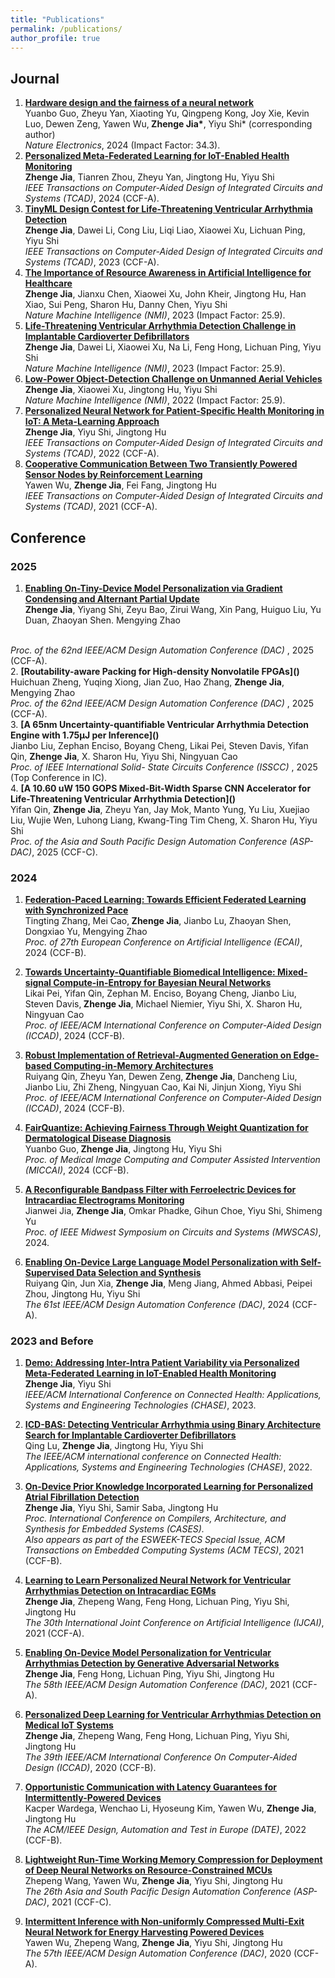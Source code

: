 ```yaml
---
title: "Publications"
permalink: /publications/
author_profile: true
---
```


## Journal 
1. <b>[Hardware design and the fairness of a neural network](https://www.nature.com/articles/s41928-024-01213-0)</b> <br> 
Yuanbo Guo, Zheyu Yan, Xiaoting Yu, Qingpeng Kong, Joy Xie, Kevin Luo, Dewen Zeng, Yawen Wu,<b> Zhenge Jia*</b>, Yiyu Shi* (corresponding author)<br />
<i> Nature Electronics</i>, 2024 (Impact Factor: 34.3). <br />
2. <b>[Personalized Meta-Federated Learning for IoT-Enabled Health Monitoring](https://ieeexplore.ieee.org/document/10499975)</b> <br> 
<b> Zhenge Jia</b>, Tianren Zhou, Zheyu Yan, Jingtong Hu, Yiyu Shi <br />
<i>IEEE Transactions on Computer-Aided Design of Integrated Circuits and Systems (TCAD)</i>, 2024 (CCF-A). <br />
3. <b>[TinyML Design Contest for Life-Threatening Ventricular Arrhythmia Detection](https://arxiv.org/abs/2305.05105)</b> <br> 
<b> Zhenge Jia</b>, Dawei Li, Cong Liu, Liqi Liao, Xiaowei Xu, Lichuan Ping, Yiyu Shi <br />
<i>IEEE Transactions on Computer-Aided Design of Integrated Circuits and Systems (TCAD)</i>, 2023 (CCF-A). <br />
4. <b>[The Importance of Resource Awareness in Artificial Intelligence for Healthcare](https://www.nature.com/articles/s42256-023-00670-0)</b> <br> 
<b> Zhenge Jia</b>, Jianxu Chen, Xiaowei Xu, John Kheir, Jingtong Hu, Han Xiao, Sui Peng, Sharon Hu, Danny Chen, Yiyu Shi <br />
<i>Nature Machine Intelligence (NMI)</i>, 2023 (Impact Factor: 25.9). <br />
5. <b>[Life-Threatening Ventricular Arrhythmia Detection Challenge in Implantable Cardioverter Defibrillators](https://www.nature.com/articles/s42256-023-00659-9)</b> <br> 
<b> Zhenge Jia</b>, Dawei Li, Xiaowei Xu, Na Li, Feng Hong, Lichuan Ping, Yiyu Shi <br />
<i>Nature Machine Intelligence (NMI)</i>, 2023 (Impact Factor: 25.9). <br />
6. <b>[Low-Power Object-Detection Challenge on Unmanned Aerial Vehicles](https://www.nature.com/articles/s42256-022-00567-4)</b> <br> 
<b> Zhenge Jia</b>, Xiaowei Xu, Jingtong Hu, Yiyu Shi <br />
<i>Nature Machine Intelligence (NMI)</i>, 2022 (Impact Factor: 25.9). <br />
7. <b>[Personalized Neural Network for Patient-Specific Health Monitoring in IoT: A Meta-Learning Approach](https://ieeexplore.ieee.org/document/9743335)</b> <br> 
<b> Zhenge Jia</b>, Yiyu Shi, Jingtong Hu <br />
<i>IEEE Transactions on Computer-Aided Design of Integrated Circuits and Systems (TCAD)</i>, 2022 (CCF-A). <br />
8. <b>[Cooperative Communication Between Two Transiently Powered Sensor Nodes by Reinforcement Learning](https://ieeexplore.ieee.org/document/9335978)</b> <br> 
Yawen Wu, <b> Zhenge Jia</b>, Fei Fang, Jingtong Hu <br />
<i>IEEE Transactions on Computer-Aided Design of Integrated Circuits and Systems (TCAD)</i>, 2021 (CCF-A). <br />



## Conference

### 2025

1. <b>[Enabling On-Tiny-Device Model Personalization via Gradient Condensing and Alternant Partial Update]()</b> <br> 
<b> Zhenge Jia</b>, Yiyang Shi, Zeyu Bao, Zirui Wang, Xin Pang, Huiguo Liu, Yu Duan, Zhaoyan Shen. Mengying Zhao
 <br />
<i> Proc. of the 62nd IEEE/ACM Design Automation Conference (DAC) </i>, 2025 (CCF-A). <br />
2. <b>[Routability-aware Packing for High-density Nonvolatile FPGAs]()</b> <br> 
Huichuan Zheng, Yuqing Xiong, Jian Zuo, Hao Zhang, <b> Zhenge Jia</b>, Mengying Zhao
 <br />
<i> Proc. of the 62nd IEEE/ACM Design Automation Conference (DAC) </i>, 2025 (CCF-A). <br />
3. <b>[A 65nm Uncertainty-quantifiable Ventricular Arrhythmia Detection Engine with 1.75μJ per Inference]()</b> <br> 
Jianbo Liu, Zephan Enciso, Boyang Cheng, Likai Pei, Steven Davis, Yifan Qin, <b> Zhenge Jia</b>, X. Sharon Hu, Yiyu Shi, Ningyuan Cao <br />
<i> Proc. of IEEE International Solid- State Circuits Conference (ISSCC) </i>, 2025 (Top Conference in IC). <br />
4. <b>[A 10.60 uW 150 GOPS Mixed-Bit-Width Sparse CNN Accelerator for Life-Threatening Ventricular Arrhythmia Detection]()</b> <br> 
Yifan Qin, <b> Zhenge Jia</b>, Zheyu Yan, Jay Mok, Manto Yung, Yu Liu, Xuejiao Liu, Wujie Wen, Luhong Liang, Kwang-Ting Tim Cheng, X. Sharon Hu, Yiyu Shi <br />
<i> Proc. of the Asia and South Pacific Design Automation Conference (ASP-DAC)</i>, 2025 (CCF-C). <br />

### 2024

1. <b>[Federation-Paced Learning: Towards Efficient Federated Learning with Synchronized Pace]()</b> <br> 
Tingting Zhang, Mei Cao,<b> Zhenge Jia</b>, Jianbo Lu, Zhaoyan Shen, Dongxiao Yu, Mengying Zhao <br />
<i>Proc. of 27th European Conference on Artificial Intelligence (ECAI)</i>, 2024 (CCF-B). <br />

2. <b>[Towards Uncertainty-Quantifiable Biomedical Intelligence: Mixed-signal Compute-in-Entropy for Bayesian Neural Networks]()</b> <br> 
Likai Pei, Yifan Qin, Zephan M. Enciso, Boyang Cheng, Jianbo Liu, Steven Davis,<b> Zhenge Jia</b>, Michael Niemier, Yiyu Shi, X. Sharon Hu, Ningyuan Cao <br />
<i>Proc. of IEEE/ACM International Conference on Computer-Aided Design (ICCAD)</i>, 2024 (CCF-B). <br />

3. <b>[Robust Implementation of Retrieval-Augmented Generation on Edge-based Computing-in-Memory Architectures]()</b> <br> 
Ruiyang Qin, Zheyu Yan, Dewen Zeng,<b> Zhenge Jia</b>, Dancheng Liu, Jianbo Liu, Zhi Zheng, Ningyuan Cao, Kai Ni, Jinjun Xiong, Yiyu Shi <br />
<i>Proc. of IEEE/ACM International Conference on Computer-Aided Design (ICCAD)</i>, 2024 (CCF-B). <br />

4. <b>[FairQuantize: Achieving Fairness Through Weight Quantization for Dermatological Disease Diagnosis]()</b> <br> 
Yuanbo Guo,<b> Zhenge Jia</b>, Jingtong Hu, Yiyu Shi <br />
<i>Proc. of Medical Image Computing and Computer Assisted Intervention (MICCAI)</i>, 2024 (CCF-B). <br />

5. <b>[A Reconfigurable Bandpass Filter with Ferroelectric Devices for Intracardiac Electrograms Monitoring]()</b> <br> 
Jianwei Jia, <b> Zhenge Jia</b>, Omkar Phadke, Gihun Choe, Yiyu Shi, Shimeng Yu <br />
<i>Proc. of IEEE Midwest Symposium on Circuits and Systems (MWSCAS)</i>, 2024. <br />

6. <b>[Enabling On-Device Large Language Model Personalization with Self-Supervised Data Selection and Synthesis](https://arxiv.org/abs/2311.12275)</b> <br> 
Ruiyang Qin, Jun Xia, <b> Zhenge Jia</b>, Meng Jiang, Ahmed Abbasi, Peipei Zhou, Jingtong Hu, Yiyu Shi <br />
<i>The 61st IEEE/ACM Design Automation Conference (DAC)</i>, 2024 (CCF-A). <br />

### 2023 and Before

1. <b>[Demo: Addressing Inter-Intra Patient Variability via Personalized Meta-Federated Learning in IoT-Enabled Health Monitoring](https://ieeexplore.ieee.org/document/10183740/)</b> <br>
<b> Zhenge Jia</b>, Yiyu Shi <br />
<i>IEEE/ACM International Conference on Connected Health: Applications, Systems and Engineering Technologies (CHASE)</i>, 2023. <br />
2. <b>[ICD-BAS: Detecting Ventricular Arrhythmia using Binary Architecture Search for Implantable Cardioverter Defibrillators](https://ieeexplore.ieee.org/document/9983635)</b> <br> 
Qing Lu, <b> Zhenge Jia</b>, Jingtong Hu, Yiyu Shi <br />
<i>The IEEE/ACM international conference on Connected Health: Applications, Systems and Engineering Technologies (CHASE)</i>, 2022. <br />
3. <b>[On-Device Prior Knowledge Incorporated Learning for Personalized Atrial Fibrillation Detection](https://dl.acm.org/doi/10.1145/3476987)</b> <br> 
<b> Zhenge Jia</b>, Yiyu Shi, Samir Saba, Jingtong Hu <br />
<i>Proc. International Conference on Compilers, Architecture, and Synthesis for Embedded Systems (CASES). </i> <br />
<i>Also appears as part of the ESWEEK-TECS Special Issue, ACM Transactions on Embedded Computing Systems (ACM TECS)</i>, 2021 (CCF-B). <br />
4. <b>[Learning to Learn Personalized Neural Network for Ventricular Arrhythmias Detection on Intracardiac EGMs](https://www.ijcai.org/proceedings/2021/0359.pdf)</b> <br> 
<b> Zhenge Jia</b>, Zhepeng Wang, Feng Hong, Lichuan Ping, Yiyu Shi, Jingtong Hu <br />
<i>The 30th International Joint Conference on Artificial Intelligence (IJCAI)</i>, 2021 (CCF-A). <br />

5. <b>[Enabling On-Device Model Personalization for Ventricular Arrhythmias Detection by Generative Adversarial Networks](https://ieeexplore.ieee.org/document/9586123/metrics#metrics)</b> <br> 
<b> Zhenge Jia</b>, Feng Hong, Lichuan Ping, Yiyu Shi, Jingtong Hu <br />
<i>The 58th IEEE/ACM Design Automation Conference (DAC)</i>, 2021 (CCF-A). <br />

6. <b>[Personalized Deep Learning for Ventricular Arrhythmias Detection on Medical IoT Systems](https://dl.acm.org/doi/abs/10.1145/3400302.3415774?casa_token=tqZyGxa0C34AAAAA:gulGfir-bcDA-Y5VLTB6Dofwk20T4rGazQjxrxcH10hyNhrpHaW5vocT9eviqRBDMvYE_553wDGq7ao)</b> <br> 
<b> Zhenge Jia</b>, Zhepeng Wang, Feng Hong, Lichuan Ping, Yiyu Shi, Jingtong Hu <br />
<i>The 39th IEEE/ACM International Conference On Computer-Aided Design (ICCAD)</i>, 2020 (CCF-B). <br />

7. <b>[Opportunistic Communication with Latency Guarantees for Intermittently-Powered Devices](https://ieeexplore.ieee.org/document/9774732)</b> <br> 
Kacper Wardega, Wenchao Li, Hyoseung Kim, Yawen Wu, <b> Zhenge Jia</b>, Jingtong Hu <br />
<i>The ACM/IEEE Design, Automation and Test in Europe (DATE)</i>, 2022 (CCF-B). <br />

8. <b>[Lightweight Run-Time Working Memory Compression for Deployment of Deep Neural Networks on Resource-Constrained MCUs](https://dl.acm.org/doi/10.1145/3394885.3439194)</b> <br> 
Zhepeng Wang, Yawen Wu, <b> Zhenge Jia</b>, Yiyu Shi, Jingtong Hu <br />
<i>The 26th Asia and South Pacific Design Automation Conference (ASP-DAC)</i>, 2021 (CCF-C). <br />

9. <b>[Intermittent Inference with Non-uniformly Compressed Multi-Exit Neural Network for Energy Harvesting Powered Devices](https://arxiv.org/pdf/2004.11293.pdf)</b> <br> 
Yawen Wu, Zhepeng Wang, <b> Zhenge Jia</b>, Yiyu Shi, Jingtong Hu <br />
<i>The 57th IEEE/ACM Design Automation Conference (DAC)</i>, 2020 (CCF-A). <br />
